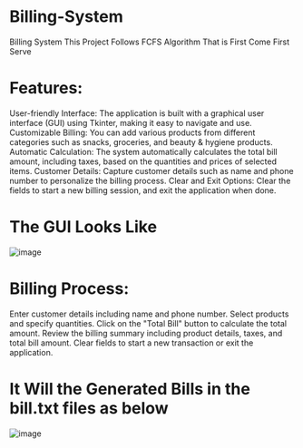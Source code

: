 # Billing-System
Billing System This Project Follows FCFS Algorithm That is First Come First Serve
# Features:
User-friendly Interface:
The application is built with a graphical user interface (GUI) using Tkinter, making it easy to navigate and use.
Customizable Billing:
You can add various products from different categories such as snacks, groceries, and beauty & hygiene products.
Automatic Calculation:
The system automatically calculates the total bill amount, including taxes, based on the quantities and prices of selected items.
Customer Details: 
Capture customer details such as name and phone number to personalize the billing process.
Clear and Exit Options:
Clear the fields to start a new billing session, and exit the application when done.
# The GUI Looks Like
![image](https://github.com/user-attachments/assets/f94b890f-6ac3-472c-9c18-8f710d507e60)
# Billing Process:
Enter customer details including name and phone number.
Select products and specify quantities.
Click on the "Total Bill" button to calculate the total amount.
Review the billing summary including product details, taxes, and total bill amount.
Clear fields to start a new transaction or exit the application.
# It Will the Generated Bills in the bill.txt files as below
![image](https://github.com/user-attachments/assets/02065f47-dc1c-4a97-b120-384c46435823)





